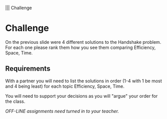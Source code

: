 ||| Challenge
# Challenge
On the previous slide were 4 different solutions to the Handshake problem.  For each one please rank them how you see them comparing Efficiency, Space, Time.

## Requirements
With a partner you will need to list the solutions in order (1-4 with 1 be most and 4 being least) for each topic Efficiency, Space, Time.

You will need to support your decisions as you will "argue" your order for the class. 

*OFF-LINE assignments need turned in to your teacher.*